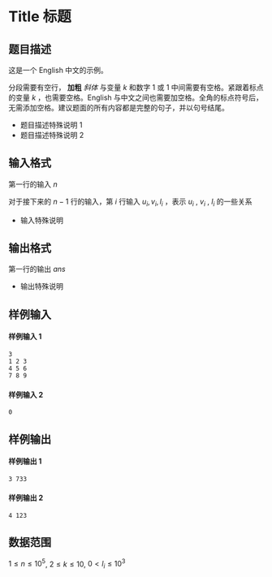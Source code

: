 <!-- Author: Pioooooo -->

# Title 标题

## 题目描述

这是一个 English 中文的示例。

分段需要有空行， **加粗** *斜体* 与变量 $k$ 和数字 1 或 $1$ 中间需要有空格。紧跟着标点的变量 $k$ ，也需要空格。English 与中文之间也需要加空格。全角的标点符号后，无需添加空格。建议题面的所有内容都是完整的句子，并以句号结尾。

* 题目描述特殊说明 1
* 题目描述特殊说明 2

## 输入格式

第一行的输入 $n$ <!-- 最后无需句号 -->

对于接下来的 $n-1$ 行的输入，第 $i$ 行输入 $u_i, v_i, l_i$ ，表示 $u_i$ , $v_i$ , $l_i$ 的一些关系

* 输入特殊说明

## 输出格式

第一行的输出 $ans$

* 输出特殊说明

## 样例输入

#### 样例输入 1 <!-- 如有多组样例数据 -->

```{.python .input .text}
3	
1 2 3
4 5 6
7 8 9
```

#### 样例输入 2

```{.python .input .text}
0
```

## 样例输出

#### 样例输出 1 <!-- 如有多组样例数据 -->

```{.python .input .text}
3 733
```

#### 样例输出 2

```{.python .input .text}
4 123
```

## 数据范围

$1\leq n\leq 10^5$, $2\leq k\leq10$, $0<l_i\leq10^3$
